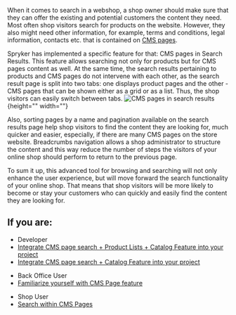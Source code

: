 When it comes to search in a webshop, a shop owner should make sure that they can offer the existing and potential customers the content they need. Most often shop visitors search for products on the website. However, they also might need other information, for example, terms and conditions, legal information, contacts etc. that is contained on [CMS pages](https://documentation.spryker.com/docs/cms-page).

Spryker has implemented a specific feature for that: CMS pages in Search Results. This feature allows searching not only for products but for CMS pages content as well. At the same time, the search results pertaining to products and CMS pages do not intervene with each other, as the search result page is split into two tabs: one displays product pages and the other - CMS pages that can be shown either as a grid or as a list. Thus, the shop visitors can easily switch between tabs.
![CMS pages in search results](https://spryker.s3.eu-central-1.amazonaws.com/docs/Features/Search+and+Filter/CMS+Pages+in+Search+Results/cms-pages-in-search-results.png){height="" width=""}

Also, sorting pages by a name and pagination available on the search results page help shop visitors to find the content they are looking for, much quicker and easier, especially, if there are many CMS pages on the store website. Breadcrumbs navigation allows a shop administrator to structure the content and this way reduce the number of steps the visitors of your online shop should perform to return to the previous page.

To sum it up, this advanced tool for browsing and searching will not only enhance the user experience, but will move forward the search functionality of your online shop. That means that shop visitors will be more likely to become or stay your customers who can quickly and easily find the content they are looking for.

## If you are:

<div class="mr-container">
    <div class="mr-list-container">
        <!-- col1 -->
        <div class="mr-col">
            <ul class="mr-list mr-list-green">
                <li class="mr-title">Developer</li>
                <li><a href="https://https://documentation.spryker.com/docs/cms-page-search-product-lists-catalog-feature-integration-201903" class="mr-link">Integrate CMS page search + Product Lists + Catalog Feature into your project</a></li>
                <li><a href="https://documentation.spryker.com/docs/cms-pages-in-search-results-integration-201903" class="mr-link">Integrate CMS page search + Catalog Feature into your project</a></li>
            </ul>
        </div>
         <!-- col2 -->
        <div class="mr-col">
            <ul class="mr-list mr-list-blue">
                <li class="mr-title"> Back Office User</li>
                  <li><a href="https://documentation.spryker.com/docs/cms-page" class="mr-link">Familiarize yourself with CMS Page feature</a></li>
            </ul>
        </div>
         <!-- col3 -->
        <div class="mr-col">
            <ul class="mr-list mr-list-red">
                <li class="mr-title">Shop User</li>
                <li><a href="https://documentation.spryker.com/docs/searching-within-cms-pages" class="mr-link">Search within CMS Pages</a></li> 
            </ul>
        </div>
    </div>
</div>      
